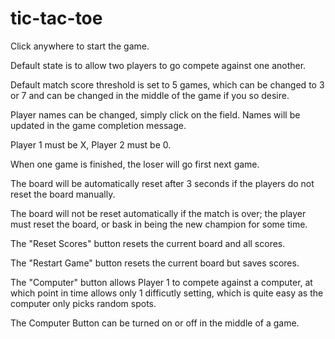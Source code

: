 # tic-tac-toe

Click anywhere to start the game.

Default state is to allow two players to go compete against one another.

Default match score threshold is set to 5 games, which can be changed to 3 or 7 and can be changed in the middle of the game if you so desire.

Player names can be changed, simply click on the field. Names will be updated in the game completion message.

Player 1 must be X, Player 2 must be 0.

When one game is finished, the loser will go first next game.

The board will be automatically reset after 3 seconds if the players do not reset the board manually.

The board will not be reset automatically if the match is over; the player must reset the board, or bask in being the new champion for some time.

The "Reset Scores" button resets the current board and all scores.

The "Restart Game" button resets the current board but saves scores.

The "Computer" button allows Player 1 to compete against a computer, at which point in time allows only 1 difficutly setting, which is quite easy as the computer only picks random spots.

The Computer Button can be turned on or off in the middle of a game.
